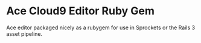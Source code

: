 # Ace Cloud9 Editor Ruby Gem

Ace editor packaged nicely as a rubygem for use in Sprockets or the Rails 3 asset pipeline.

